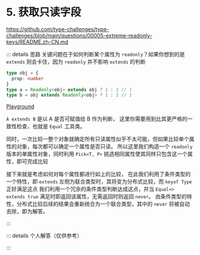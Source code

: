 # 5. 获取只读字段

https://github.com/type-challenges/type-challenges/blob/main/questions/00005-extreme-readonly-keys/README.zh-CN.md

::: details 思路
关键问题在于如何判断某个属性为 `readonly`？如果你想到的是 `extends` 则会卡住，因为 `readonly` 并不影响 `extends` 的判断
```ts
type obj = {
  prop: number
}
type a = Readonly<obj> extends obj ? 1 : 2 // 1
type b = obj extends Readonly<obj> ? 1 : 2 // 1
```
[Playground](https://www.typescriptlang.org/play?ssl=5&ssc=43&pln=1&pc=1#code/C4TwDgpgBA9gRgKygXigbwFBSmATjMALigDsBXAWzglwwF8NRIoBDFKAJQhYBMYSANiAA88BAD4oEAB7AIJHgGdYiKAH4oARijEATI3DQ47MVNnylnbn0Eixkjdr1A)

`A extends B` 是以 A 是否可赋值给 B 作为判断，
这里你需要用到比其更严格的一致性检查，也就是 `Equal` 工具类。

同时，一次比较一整个对象就确定所有只读属性似乎不太可能，但如果比较单个属性的对象，每次都可以确定一个属性是否只读。
所以这里我们构造一个 `readonly` 版本的单属性对象，同时利用 `Pick<T, P>` 挑选相同属性使其同样只包含这一个属性，即可完成比较

接下来就是考虑如何对每个属性都进行如上的比较，
在此我们利用了条件类型的一个特性，即 `extends` 左侧为联合类型时，其将变为分布式比较，而 `keyof Type` 正好满足这点
我们利用一个冗余的条件类型判断达成这点，并当 `Equal<> extends true` 满足时即返回该属性，无需返回时则返回 `never`。
由条件类型的特性，分布式比较后续的结果会重新统合为一个联合类型，其中的 `never` 将被自动去除，即为解答。

:::

::: details 个人解答（仅供参考）
<!--@include: ./solution.md-->
:::